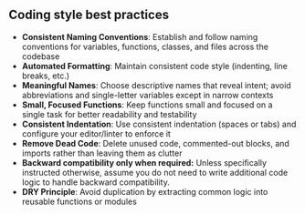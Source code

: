 ## Coding style best practices

- **Consistent Naming Conventions**: Establish and follow naming conventions for variables, functions, classes, and files across the codebase
- **Automated Formatting**: Maintain consistent code style (indenting, line breaks, etc.)
- **Meaningful Names**: Choose descriptive names that reveal intent; avoid abbreviations and single-letter variables except in narrow contexts
- **Small, Focused Functions**: Keep functions small and focused on a single task for better readability and testability
- **Consistent Indentation**: Use consistent indentation (spaces or tabs) and configure your editor/linter to enforce it
- **Remove Dead Code**: Delete unused code, commented-out blocks, and imports rather than leaving them as clutter
- **Backward compatibility only when required:** Unless specifically instructed otherwise, assume you do not need to write additional code logic to handle backward compatibility.
- **DRY Principle**: Avoid duplication by extracting common logic into reusable functions or modules
